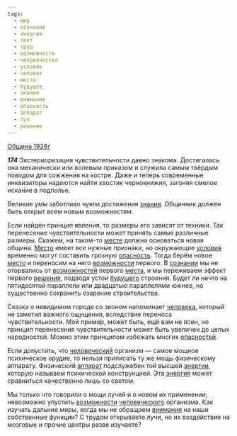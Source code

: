 ```yaml
---
tags:
  - мир
  - сознание
  - энергия
  - свет
  - труд
  - возможности
  - человечество
  - условие
  - человек
  - место
  - будущее
  - знание
  - внимание
  - опасность
  - аппарат
  - луч
  - решение
---
```


[Община 1926г](https://127.0.0.1:4002/agni/1926)

___174___
Экстериоризация чувствительности давно знакома. Достигалась она механически или волевым приказом и служила самым твёрдым поводом для сожжения на костре. Даже и теперь современные инквизиторы надеются найти хвостик чернокнижия, загоняя смелое искание в подполье.   

Великие умы заботливо чуяли достижения [знания](../../../tags/#[знание](../../../tags/#знание)). Общинник должен быть открыт всем новым возможностям.   

Если найден принцип явления, то размеры его зависят от техники. Так перенесение чувствительности может принять самые различные размеры. Скажем, на таком-то [месте](../../../tags/#[место](../../../tags/#место)) должна основаться новая община. [Место](../../../tags/#[место](../../../tags/#место)) имеет все нужные признаки, но окружающие [условия](../../../tags/#условие) временно могут составить грозную [опасность](../../../tags/#опасность). Тогда берём новое [место](../../../tags/#место) и переносим на него [возможности](../../../tags/#возможности) первого. В [сознании](../../../tags/#сознание) мы не оторвались от [возможностей](../../../tags/#возможности) первого [места](../../../tags/#место), и мы переживаем эффект первого [решения](../../../tags/#решение), подводя устои [будущего](../../../tags/#будущее) строения. Будет ли нечто на пятидесятой параллели или двадцатью параллелями южнее, но существенно сохранить озарение строительства.   

Сказка о невидимом городе со звоном напоминает [человека](../../../tags/#человек), который не заметил важного ощущения, вследствие переноса чувствительности. Мой пример, может быть, ещё вам не ясен, но принцип перенесения чувствительности может быть увеличен до целых народностей. Можно этим принципом избежать многих [опасностей](../../../tags/#опасность).   

Если допустить, что [человеческий](../../../tags/#человечество) организм — самое мощное психическое орудие, то нельзя приписать ту же мощь физическому аппарату. Физический [аппарат](../../../tags/#аппарат) подслужебен той высшей [энергии](../../../tags/#[энергия](../../../tags/#энергия)), которую называем психической конструкцией. Эта [энергия](../../../tags/#энергия) может сравниться качественно лишь со светом.   

Мы только что говорили о мощи лучей и о новом их применении; невозможно упустить [возможности](../../../tags/#возможности) [человеческого](../../../tags/#человечество) организма. Как изучать дальние миры, когда мы не обращаем [внимания](../../../tags/#внимание) на наши собственные функции? С трудом открываете лучи, но их воздействие на мозговые и прочие центры разве изучаете?   

